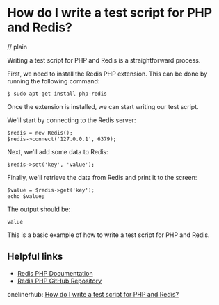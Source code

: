 # How do I write a test script for PHP and Redis?
// plain

Writing a test script for PHP and Redis is a straightforward process.

First, we need to install the Redis PHP extension. This can be done by running the following command:
```
$ sudo apt-get install php-redis
```

Once the extension is installed, we can start writing our test script.

We'll start by connecting to the Redis server:
```
$redis = new Redis();
$redis->connect('127.0.0.1', 6379);
```

Next, we'll add some data to Redis:
```
$redis->set('key', 'value');
```

Finally, we'll retrieve the data from Redis and print it to the screen:
```
$value = $redis->get('key');
echo $value;
```

The output should be:
```
value
```

This is a basic example of how to write a test script for PHP and Redis.

## Helpful links
- [Redis PHP Documentation](https://redis.io/clients/php)
- [Redis PHP GitHub Repository](https://github.com/phpredis/phpredis)

onelinerhub: [How do I write a test script for PHP and Redis?](https://onelinerhub.com/predis/how-do-i-write-a-test-script-for-php-and-redis)